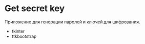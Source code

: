 # Get secret key

Приложение для генерации паролей и ключей для шифрования.

- tkinter
- ttkbootstrap
